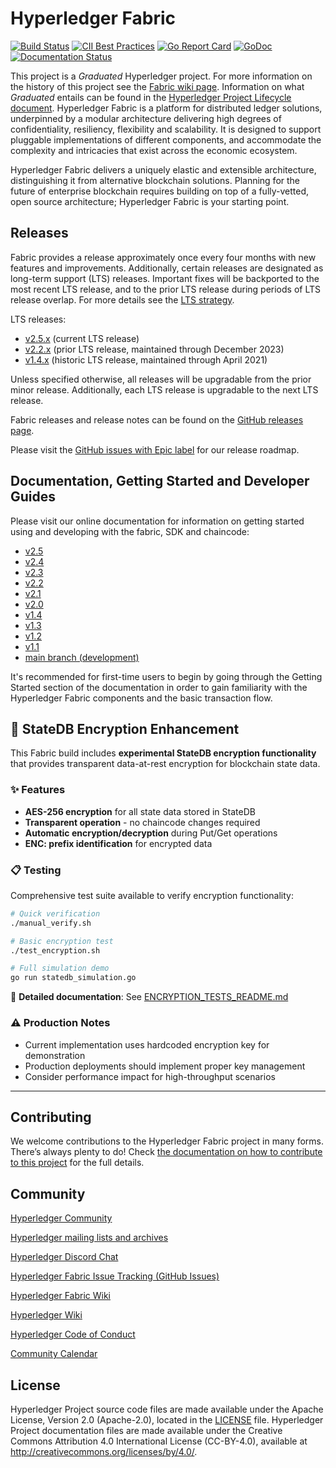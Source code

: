 # Hyperledger Fabric

[![Build Status](https://dev.azure.com/Hyperledger/Fabric/_apis/build/status/Merge?branchName=main)](https://dev.azure.com/Hyperledger/Fabric/_build/latest?definitionId=51&branchName=main)
[![CII Best Practices](https://bestpractices.coreinfrastructure.org/projects/955/badge)](https://bestpractices.coreinfrastructure.org/projects/955)
[![Go Report Card](https://goreportcard.com/badge/github.com/hyperledger/fabric)](https://goreportcard.com/report/github.com/hyperledger/fabric)
[![GoDoc](https://godoc.org/github.com/hyperledger/fabric?status.svg)](https://godoc.org/github.com/hyperledger/fabric)
[![Documentation Status](https://readthedocs.org/projects/hyperledger-fabric/badge/?version=latest)](http://hyperledger-fabric.readthedocs.io/en/latest)

This project is a _Graduated_ Hyperledger project. For more information on the history of this project see the [Fabric wiki page](https://wiki.hyperledger.org/display/fabric). Information on what _Graduated_ entails can be found in
the [Hyperledger Project Lifecycle document](https://tsc.hyperledger.org/project-lifecycle.html).
Hyperledger Fabric is a platform for distributed ledger solutions, underpinned
by a modular architecture delivering high degrees of confidentiality,
resiliency, flexibility and scalability. It is designed to support pluggable
implementations of different components, and accommodate the complexity and
intricacies that exist across the economic ecosystem.

Hyperledger Fabric delivers a uniquely elastic and extensible architecture,
distinguishing it from alternative blockchain solutions. Planning for the
future of enterprise blockchain requires building on top of a fully-vetted,
open source architecture; Hyperledger Fabric is your starting point.

## Releases

Fabric provides a release approximately once every four months with new features
and improvements. Additionally, certain releases are designated as long-term
support (LTS) releases. Important fixes will be backported to the most recent
LTS release, and to the prior LTS release during periods of LTS release overlap.
For more details see the [LTS strategy](https://github.com/hyperledger/fabric-rfcs/blob/main/text/0005-lts-release-strategy.md).

LTS releases:
- [v2.5.x](https://hyperledger-fabric.readthedocs.io/en/release-2.5/whatsnew.html) (current LTS release)
- [v2.2.x](https://hyperledger-fabric.readthedocs.io/en/release-2.2/whatsnew.html) (prior LTS release, maintained through December 2023)
- [v1.4.x](https://hyperledger-fabric.readthedocs.io/en/release-1.4/whatsnew.html) (historic LTS release, maintained through April 2021)

Unless specified otherwise, all releases will be upgradable from the prior minor release.
Additionally, each LTS release is upgradable to the next LTS release.

Fabric releases and release notes can be found on the [GitHub releases page](https://github.com/hyperledger/fabric/releases).

Please visit the [GitHub issues with Epic label](https://github.com/hyperledger/fabric/labels/Epic) for our release roadmap.

## Documentation, Getting Started and Developer Guides

Please visit our
online documentation for
information on getting started using and developing with the fabric, SDK and chaincode:
- [v2.5](http://hyperledger-fabric.readthedocs.io/en/release-2.5/)
- [v2.4](http://hyperledger-fabric.readthedocs.io/en/release-2.4/)
- [v2.3](http://hyperledger-fabric.readthedocs.io/en/release-2.3/)
- [v2.2](http://hyperledger-fabric.readthedocs.io/en/release-2.2/)
- [v2.1](http://hyperledger-fabric.readthedocs.io/en/release-2.1/)
- [v2.0](http://hyperledger-fabric.readthedocs.io/en/release-2.0/)
- [v1.4](http://hyperledger-fabric.readthedocs.io/en/release-1.4/)
- [v1.3](http://hyperledger-fabric.readthedocs.io/en/release-1.3/)
- [v1.2](http://hyperledger-fabric.readthedocs.io/en/release-1.2/)
- [v1.1](http://hyperledger-fabric.readthedocs.io/en/release-1.1/)
- [main branch (development)](http://hyperledger-fabric.readthedocs.io/en/latest/)

It's recommended for first-time users to begin by going through the Getting Started section of the documentation in order to gain familiarity with the Hyperledger Fabric components and the basic transaction flow.

## 🔐 StateDB Encryption Enhancement

This Fabric build includes **experimental StateDB encryption functionality** that provides transparent data-at-rest encryption for blockchain state data.

### ✨ Features
- **AES-256 encryption** for all state data stored in StateDB
- **Transparent operation** - no chaincode changes required
- **Automatic encryption/decryption** during Put/Get operations
- **ENC: prefix identification** for encrypted data

### 📋 Testing
Comprehensive test suite available to verify encryption functionality:

```bash
# Quick verification
./manual_verify.sh

# Basic encryption test
./test_encryption.sh

# Full simulation demo
go run statedb_simulation.go
```

📖 **Detailed documentation**: See [ENCRYPTION_TESTS_README.md](ENCRYPTION_TESTS_README.md)

### ⚠️ Production Notes
- Current implementation uses hardcoded encryption key for demonstration
- Production deployments should implement proper key management
- Consider performance impact for high-throughput scenarios

---

## Contributing

We welcome contributions to the Hyperledger Fabric project in many forms.
There’s always plenty to do! Check [the documentation on how to contribute to this project](http://hyperledger-fabric.readthedocs.io/en/latest/CONTRIBUTING.html)
for the full details.

## Community

[Hyperledger Community](https://www.hyperledger.org/community)

[Hyperledger mailing lists and archives](http://lists.hyperledger.org/)

[Hyperledger Discord Chat](https://discord.com/invite/hyperledger)

[Hyperledger Fabric Issue Tracking (GitHub Issues)](https://github.com/hyperledger/fabric/issues)

[Hyperledger Fabric Wiki](https://wiki.hyperledger.org/display/Fabric)

[Hyperledger Wiki](https://wiki.hyperledger.org/)

[Hyperledger Code of Conduct](https://wiki.hyperledger.org/display/HYP/Hyperledger+Code+of+Conduct)

[Community Calendar](https://wiki.hyperledger.org/display/HYP/Calendar+of+Public+Meetings)

## License <a name="license"></a>

Hyperledger Project source code files are made available under the Apache License, Version 2.0 (Apache-2.0), located in the [LICENSE](LICENSE) file. Hyperledger Project documentation files are made available under the Creative Commons Attribution 4.0 International License (CC-BY-4.0), available at http://creativecommons.org/licenses/by/4.0/.
